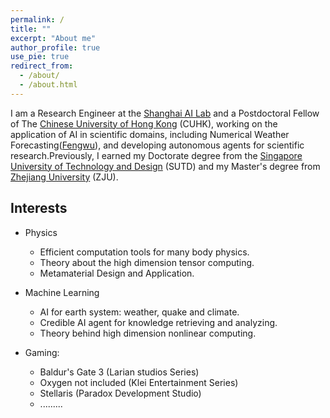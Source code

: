 ```yaml
---
permalink: /
title: ""
excerpt: "About me"
author_profile: true
use_pie: true
redirect_from: 
  - /about/
  - /about.html
---
```

I am a Research Engineer at the [Shanghai AI Lab](https://www.shlab.org.cn/) and a Postdoctoral Fellow of The [Chinese University of Hong Kong](https://www.cuhk.edu.hk/english/index.html) (CUHK), working on the application of AI in scientific domains, including Numerical Weather Forecasting([Fengwu](https://arxiv.org/abs/2304.02948)), and developing autonomous agents for scientific research.Previously, I earned my Doctorate degree from the [Singapore University of Technology and Design](https://www.sutd.edu.sg/) (SUTD)  and my Master's degree from [Zhejiang University](https://www.zju.edu.cn/) (ZJU).

## Interests

- Physics
  - Efficient computation tools for many body physics.
  - Theory about the high dimension tensor computing.
  - Metamaterial Design and Application.


- Machine Learning
  - AI for earth system: weather, quake and climate.
  - Credible AI agent for knowledge retrieving and analyzing. 
  - Theory behind high dimension nonlinear computing.

- Gaming:
  - Baldur's Gate 3 (Larian studios Series)
  - Oxygen not included (Klei Entertainment Series)
  - Stellaris (Paradox Development Studio)
  - .........